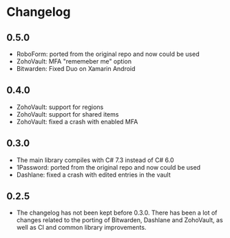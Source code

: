 # Changelog

## 0.5.0
  - RoboForm: ported from the original repo and now could be used
  - ZohoVault: MFA "rememeber me" option
  - Bitwarden: Fixed Duo on Xamarin Android

## 0.4.0
  - ZohoVault: support for regions
  - ZohoVault: support for shared items
  - ZohoVault: fixed a crash with enabled MFA

## 0.3.0

  - The main library compiles with C# 7.3 instead of C# 6.0
  - 1Password: ported from the original repo and now could be used
  - Dashlane: fixed a crash with edited entries in the vault

## 0.2.5

  - The changelog has not been kept before 0.3.0. There has been a lot of
    changes related to the porting of Bitwarden, Dashlane and ZohoVault, as
    well as CI and common library improvements.
